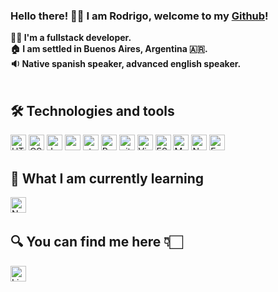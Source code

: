 ### Hello there! 👋🏻 I am Rodrigo, welcome to my <a href="https://github.com/RETroncoso" rel="nofollow" color="black">Github</a>!


<b>👨‍💻 I'm a fullstack developer.</b> <br>
<b>🏠 I am settled in Buenos Aires, Argentina 🇦🇷.</b> <br>
<b>🔉 Native spanish speaker, advanced english speaker.</b> <br>
&nbsp;
&nbsp;
&nbsp;

## 🛠  Technologies and tools

<img src="https://img.shields.io/badge/HTML5-282C34?logo=html5&logoColor=E34F26" alt="HTML5 logo" title="HTML5" height="25" /> <img src="https://img.shields.io/badge/CSS3-282C34?logo=css3&logoColor=1572B6" alt="CSS3 logo" title="CSS3" height="25" />
<img src="https://img.shields.io/badge/JavaScript-282C34?logo=javascript&logoColor=F7DF1E" alt="JavaScript logo" title="JavaScript" height="25" />
<img src="https://img.shields.io/badge/React-282C34?logo=react&logoColor=61DAFB" alt="react logo" title="react" height="25" />
<img src="https://img.shields.io/static/v1?label=&message=Styled-Components&color=282C34&logo=styled-components&logoColor=DB7093" alt="styled-components logo" title="styled-components" height="25" />
<img src="https://img.shields.io/badge/Redux-282C34?logo=redux&logoColor=764ABC" alt="Redux logo" title="Redux" height="25" />
<img src="https://img.shields.io/badge/GIT-282C34?logo=git&logoColor=F05032" alt="git logo" title="git" height="25" />
<img src="https://img.shields.io/badge/VS%20Code-282C34?logo=visual-studio-code&logoColor=007ACC" alt="Visual Studio Code logo" title="Visual Studio Code" height="25" />
<img src="https://img.shields.io/badge/ESLint-282C34?logo=eslint&logoColor=4B32C3" alt="ESLint logo" title="ESLint" height="25" />
<img src="https://img.shields.io/badge/MongoDB-282C34?logo=mongodb&logoColor=47A248" alt="MongoDB logo" title="MongoDB" height="25" /> <img src="https://img.shields.io/badge/Node.js-282C34?logo=node.js&logoColor=339933" alt="Node.js logo" title="Node.js" height="25" />
<img src="https://img.shields.io/badge/Express-282C34?logo=express&logoColor=FFFFFF" alt="Express.js logo" title="Express.js" height="25" />
&nbsp;

## 📖  What I am currently learning

<img src="https://img.shields.io/badge/Next.js-282C34?logo=next.js&logoColor=FFFFFF" alt="Next.js logo" title="Next.js" height="25" />
&nbsp;

## 🔍  You can find me here 👇🏻

<a href="https://www.linkedin.com/in/rodrigo-troncoso/" rel="nofollow"><img src="https://img.shields.io/badge/LinkedIn-282C34?logo=linkedin&logoColor=0077B5" alt="LinkedIn logo" title="LinkedIn" height="25" /></a> <br>
&nbsp;

